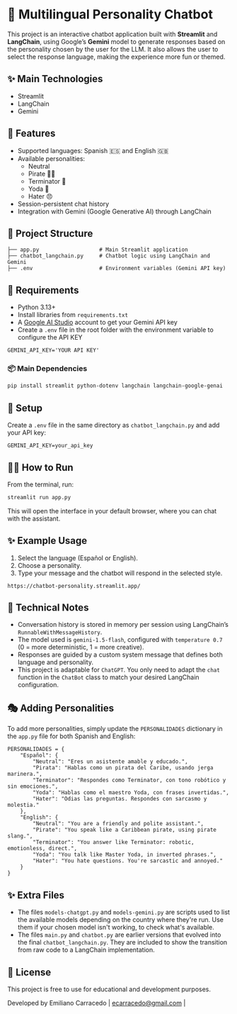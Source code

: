 # 🤖 Multilingual Personality Chatbot

This project is an interactive chatbot application built with **Streamlit** and **LangChain**, using Google’s **Gemini** model to generate responses based on the personality chosen by the user for the LLM. It also allows the user to select the response language, making the experience more fun or themed.

## ✨ Main Technologies

- Streamlit
- LangChain
- Gemini

## 🚀 Features

- Supported languages: Spanish 🇪🇸 and English 🇬🇧
- Available personalities:
  - Neutral
  - Pirate 🏴‍☠️
  - Terminator 🤖
  - Yoda 🧙
  - Hater 😠
- Session-persistent chat history
- Integration with Gemini (Google Generative AI) through LangChain

## 📁 Project Structure

```
├── app.py                   # Main Streamlit application
├── chatbot_langchain.py     # Chatbot logic using LangChain and Gemini
├── .env                     # Environment variables (Gemini API key)
```

## 🧠 Requirements

- Python 3.13+
- Install libraries from `requirements.txt`
- A [Google AI Studio](https://aistudio.google.com/app/apikey) account to get your Gemini API key
- Create a `.env` file in the root folder with the environment variable to configure the API KEY

```
GEMINI_API_KEY='YOUR API KEY'
```

### 📦 Main Dependencies

```bash
pip install streamlit python-dotenv langchain langchain-google-genai
```

## 🔑 Setup

Create a `.env` file in the same directory as `chatbot_langchain.py` and add your API key:

```env
GEMINI_API_KEY=your_api_key
```

## 🏃‍♂️ How to Run

From the terminal, run:

```bash
streamlit run app.py
```

This will open the interface in your default browser, where you can chat with the assistant.

## ✨ Example Usage

1. Select the language (Español or English).
2. Choose a personality.
3. Type your message and the chatbot will respond in the selected style.

```
https://chatbot-personality.streamlit.app/
```

## 📌 Technical Notes

- Conversation history is stored in memory per session using LangChain’s `RunnableWithMessageHistory`.
- The model used is `gemini-1.5-flash`, configured with `temperature 0.7` (0 = more deterministic, 1 = more creative).
- Responses are guided by a custom system message that defines both language and personality.
- This project is adaptable for `ChatGPT`. You only need to adapt the `chat` function in the `ChatBot` class to match your desired LangChain configuration.

## 🎭 Adding Personalities

To add more personalities, simply update the `PERSONALIDADES` dictionary in the `app.py` file for both Spanish and English:

```
PERSONALIDADES = {
    "Español": {
        "Neutral": "Eres un asistente amable y educado.",
        "Pirata": "Hablas como un pirata del Caribe, usando jerga marinera.",
        "Terminator": "Respondes como Terminator, con tono robótico y sin emociones.",
        "Yoda": "Hablas como el maestro Yoda, con frases invertidas.",
        "Hater": "Odias las preguntas. Respondes con sarcasmo y molestia."
    },
    "English": {
        "Neutral": "You are a friendly and polite assistant.",
        "Pirate": "You speak like a Caribbean pirate, using pirate slang.",
        "Terminator": "You answer like Terminator: robotic, emotionless, direct.",
        "Yoda": "You talk like Master Yoda, in inverted phrases.",
        "Hater": "You hate questions. You're sarcastic and annoyed."
    }
}
```

## ✨ Extra Files

- The files `models-chatgpt.py` and `models-gemini.py` are scripts used to list the available models depending on the country where they're run. Use them if your chosen model isn't working, to check what's available.
- The files `main.py` and `chatbot.py` are earlier versions that evolved into the final `chatbot_langchain.py`. They are included to show the transition from raw code to a LangChain implementation.

## 📜 License

This project is free to use for educational and development purposes.

Developed by Emiliano Carracedo | ecarracedo@gmail.com |

